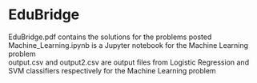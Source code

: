 # EduBridge
EduBridge.pdf contains the solutions for the problems posted <br />
Machine_Learning.ipynb is a Jupyter notebook for the Machine Learning problem <br />
output.csv and output2.csv are output files from Logistic Regression and SVM classifiers respectively for the Machine Learning problem<br />
